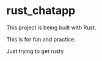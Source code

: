 # rust_chatapp

This project is being built with Rust.

This is for fun and practice.

Just trying to get rusty
